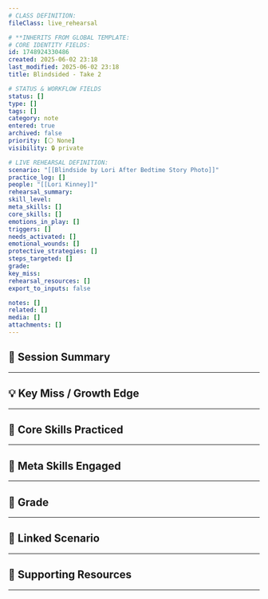 ```yaml
---
# CLASS DEFINITION:
fileClass: live_rehearsal

# **INHERITS FROM GLOBAL TEMPLATE:
# CORE IDENTITY FIELDS:
id: 1748924330486
created: 2025-06-02 23:18
last_modified: 2025-06-02 23:18
title: Blindsided - Take 2

# STATUS & WORKFLOW FIELDS
status: []
type: []
tags: []
category: note
entered: true
archived: false
priority: [⚪ None]
visibility: 🔒 private

# LIVE REHEARSAL DEFINITION:
scenario: "[[Blindside by Lori After Bedtime Story Photo]]"
practice_log: []
people: "[[Lori Kinney]]"
rehearsal_summary:
skill_level:
meta_skills: []
core_skills: []
emotions_in_play: []
triggers: []
needs_activated: []
emotional_wounds: []
protective_strategies: []
steps_targeted: []
grade:
key_miss: 
rehearsal_resources: []
export_to_inputs: false

notes: []
related: []
media: []
attachments: []
---
```


## 📝 Session Summary  
---  

## 💡 Key Miss / Growth Edge  
---  

## 🧠 Core Skills Practiced  
---  

## 🧭 Meta Skills Engaged  
---  

## 🎯 Grade  
---  

## 📎 Linked Scenario  
---  

## 🔗 Supporting Resources  
---  

